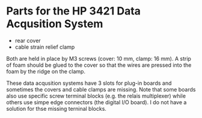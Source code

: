 <h1>Parts for the HP 3421 Data Acqusition System</h1>
<ul>
  <li>rear cover</li>
  <li>cable strain relief clamp</li>
</ul>
Both are held in place by M3 screws (cover: 10 mm, clamp: 16 mm). A strip of foam should be glued to the cover so that the wires are pressed into the foam by the ridge on the clamp.


These data acqusition systems have 3 slots for plug-in boards and sometimes the covers and cable clamps are missing.
Note that some boards also use specific screw terminal blocks (e.g. the relais multiplexer) while others use simpe edge connectors (the digital I/O board). I do not have a solution for thse missing terninal blocks.
